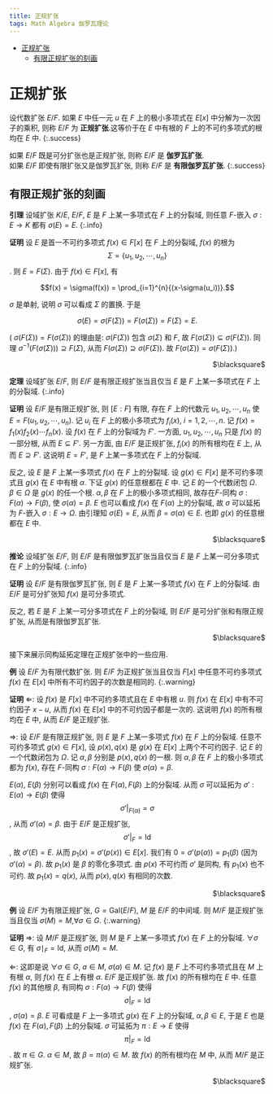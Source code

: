 ```yaml
---
title: 正规扩张
tags: Math Algebra 伽罗瓦理论
---
```


<!-- vim-markdown-toc GFM -->

* [正规扩张](#正规扩张)
    * [有限正规扩张的刻画](#有限正规扩张的刻画)

<!-- vim-markdown-toc -->

# 正规扩张
设代数扩张 $E/F$. 如果 $E$ 中任一元 $u$ 在 $F$ 上的极小多项式在 $E[x]$ 中分解为一次因子的乘积, 则称 $E/F$ 为 **正规扩张**.这等价于在 $E$ 中有根的 $F$ 上的不可约多项式的根均在 $E$ 中.
{:.success}

如果 $E/F$ 既是可分扩张也是正规扩张, 则称 $E/F$ 是 **伽罗瓦扩张**.  
如果 $E/F$ 即使有限扩张又是伽罗瓦扩张, 则称 $E/F$ 是 **有限伽罗瓦扩张**.
{:.success}
<!--more-->

## 有限正规扩张的刻画
**引理** 设域扩张 $K/E$, $E/F$, $E$ 是 $F$ 上某一多项式在 $F$ 上的分裂域, 则任意 $F$-嵌入 $\sigma: E \rightarrow K$ 都有 $\sigma(E) = E$.
{:.info}

**证明** 设 $E$ 是首一不可约多项式 $f(x) \in F[x]$ 在 $F$ 上的分裂域, $f(x)$ 的根为 $$\Sigma = \{ u_1,u_2,\cdots ,u_n \}$$. 则 $E = F(\Sigma)$. 由于 $f(x) \in F[x]$, 有

$$f(x) = \sigma(f(x)) = \prod_{i=1}^{n}{(x-\sigma(u_i))}.$$

$\sigma$ 是单射, 说明 $\sigma$ 可以看成 $\Sigma$ 的置换. 于是

$$\sigma(E) = \sigma(F(\Sigma)) = F(\sigma(\Sigma)) = F(\Sigma) = E.$$

( $\sigma(F(\Sigma)) = F(\sigma(\Sigma))$ 的理由是: $\sigma(F(\Sigma))$ 包含 $\sigma(\Sigma)$ 和 $F$, 故 $F(\sigma{(\Sigma)}) \subseteq \sigma(F(\Sigma))$. 同理 $\sigma^{-1}(F(\sigma(\Sigma))) \supseteq F(\Sigma)$, 从而 $F(\sigma(\Sigma)) \supseteq \sigma(F(\Sigma))$. 故 $F(\sigma(\Sigma)) = \sigma(F(\Sigma))$.)
<p align="right">$\blacksquare$</p>

**定理** 设域扩张 $E/F$, 则 $E/F$ 是有限正规扩张当且仅当 $E$ 是 $F$ 上某一多项式在 $F$ 上的分裂域.
{:.info}

**证明** 设 $E/F$ 是有限正规扩张, 则 $[E:F]$ 有限, 存在 $F$ 上的代数元 $u_1,u_2,\cdots,u_n$ 使 $E = F(u_1,u_2,\cdots,u_n)$. 记 $u_i$ 在 $F$ 上的极小多项式为 $f_i(x)$, $i = 1,2,\cdots,n$. 记 $f(x) = f_1(x)f_2(x)\cdots f_n(x)$. 设 $f(x)$ 在 $F$ 上的分裂域为 $F'$. 一方面, $u_1,u_2,\cdots ,u_n$ 只是 $f(x)$ 的一部分根, 从而 $E \subseteq F'$. 另一方面, 由 $E/F$ 是正规扩张, $f_i(x)$ 的所有根均在 $E$ 上, 从而 $E \supseteq F'$. 这说明 $E = F'$, 是 $F$ 上某一多项式在 $F$ 上的分裂域.  

反之, 设 $E$ 是 $F$ 上某一多项式 $f(x)$ 在 $F$ 上的分裂域. 设 $g(x) \in F[x]$ 是不可约多项式且 $g(x)$ 在 $E$ 中有根 $\alpha$. 下证 $g(x)$ 的任意根都在 $E$ 中. 记 $E$ 的一个代数闭包 $\Omega$. $\beta \in \Omega$ 是 $g(x)$ 的任一个根. $\alpha,\beta$ 在 $F$ 上的极小多项式相同, 故存在$F$-同构 $\sigma: F(\alpha) \rightarrow F(\beta)$, 使 $\sigma(\alpha) = \beta$. $E$ 也可以看成 $f(x)$ 在 $F(\alpha)$ 上的分裂域, 故 $\sigma$ 可以延拓为 $F$-嵌入 $\sigma: E \rightarrow \Omega$. 由引理知 $\sigma(E) = E$, 从而 $\beta = \sigma(\alpha) \in E$. 也即 $g(x)$ 的任意根都在 $E$ 中.
<p align="right"> $\blacksquare$ </p>

**推论** 设域扩张 $E/F$, 则 $E/F$ 是有限伽罗瓦扩张当且仅当 $E$ 是 $F$ 上某一可分多项式在 $F$ 上的分裂域.
{:.info}

**证明** 设 $E/F$ 是有限伽罗瓦扩张, 则 $E$ 是 $F$ 上某一多项式 $f(x)$ 在 $F$ 上的分裂域. 由 $E/F$ 是可分扩张知 $f(x)$ 是可分多项式.

反之, 若 $E$ 是 $F$ 上某一可分多项式在 $F$ 上的分裂域, 则 $E/F$ 是可分扩张和有限正规扩张, 从而是有限伽罗瓦扩张.
<p align="right">$\blacksquare$</p>

接下来展示同构延拓定理在正规扩张中的一些应用.

**例** 设 $E/F$ 为有限代数扩张. 则 $E/F$ 为正规扩张当且仅当 $F[x]$ 中任意不可约多项式 $f(x)$ 在 $E[x]$ 中所有不可约因子的次数是相同的.
{:.warning}

**证明** $\Leftarrow$: 设 $f(x)$ 是 $F[x]$ 中不可约多项式且在 $E$ 中有根 $u$. 则 $f(x)$ 在 $E[x]$ 中有不可约因子 $x-u$, 从而 $f(x)$ 在 $E[x]$ 中的不可约因子都是一次的. 这说明 $f(x)$ 的所有根均在 $E$ 中, 从而 $E/F$ 是正规扩张.

$\Rightarrow$: 设 $E /F$ 是有限正规扩张, 则 $E$ 是 $F$ 上某一多项式 $f(x)$ 在 $F$ 上的分裂域. 任意不可约多项式 $g(x) \in F[x]$, 设 $p(x),q(x)$ 是 $g(x)$ 在 $E[x]$ 上两个不可约因子. 记 $E$ 的一个代数闭包为 $\Omega$. 记 $\alpha,\beta$ 分别是 $p(x),q(x)$ 的一根. 则 $\alpha,\beta$ 在 $F$ 上的极小多项式都为 $f(x)$, 存在 $F$-同构 $\sigma: F(\alpha) \rightarrow F(\beta)$ 使 $\sigma(\alpha) = \beta$.

$E(\alpha)$, $E(\beta)$ 分别可以看成 $f(x)$ 在 $F(\alpha),F(\beta)$ 上的分裂域. 从而 $\sigma$ 可以延拓为 $\sigma': E(\alpha) \rightarrow E(\beta)$ 使得 $$\sigma'|_{F(\alpha)} = \sigma$$, 从而 $\sigma'(\alpha) = \beta$. 由于 $E/F$ 是正规扩张, $$\sigma'|_F = \mathrm{Id}$$, 故 $\sigma'(E) = E$. 从而 $p_1(x) = \sigma'(p(x)) \in E[x]$. 我们有 $0 =\sigma'(p(\alpha)) = p_1(\beta)$ (因为 $\sigma'(\alpha)=\beta$). 故 $p_1(x)$ 是 $\beta$ 的零化多项式. 由 $p(x)$ 不可约而 $\sigma'$ 是同构, 有 $p_1(x)$ 也不可约. 故 $p_1(x) = q(x)$, 从而 $p(x),q(x)$ 有相同的次数.
<p align="right">$\blacksquare$</p>

**例** 设 $E /F$ 为有限正规扩张, $G = \mathrm{Gal}(E/F)$, $M$ 是 $E /F$ 的中间域. 则 $M /F$ 是正规扩张当且仅当 $\sigma(M) = M$,$\forall \sigma \in G$.
{:.warning}

**证明** $\Rightarrow$: 设 $M /F$ 是正规扩张, 则 $M$ 是 $F$ 上某一多项式 $f(x)$ 在 $F$ 上的分裂域. $\forall \sigma \in G$, 有 $\sigma\mid_F = \mathrm{Id}$, 从而 $\sigma(M) = M$.

$\Leftarrow$: 这即是说 $\forall \sigma \in G$, $a \in M$, $\sigma(a) \in M$. 记 $f(x)$ 是 $F$ 上不可约多项式且在 $M$ 上有根 $\alpha$, 则 $f(x)$ 在 $E$ 上有根 $\alpha$. $E /F$ 是正规扩张. 故 $f(x)$ 的所有根均在 $E$ 中. 任意 $f(x)$ 的其他根 $\beta$, 有同构 $\sigma: F(\alpha) \rightarrow F(\beta)$ 使得 $$\sigma|_F = \mathrm{Id}$$, $\sigma(\alpha) = \beta$. $E$ 可看成是 $F$ 上一多项式 $g(x)$ 在 $F$ 上的分裂域, $\alpha,\beta \in E$, 于是 $E$ 也是 $f(x)$ 在 $F(\alpha),F(\beta)$ 上的分裂域. $\sigma$ 可延拓为 $\pi: E\rightarrow E$ 使得 $$\pi|_F = \mathrm{Id}$$. 故 $\pi \in G$. $\alpha \in M$, 故 $\beta = \pi(\alpha) \in M$. 故 $f(x)$ 的所有根均在 $M$ 中, 从而 $M /F$ 是正规扩张.
<p align="right">$\blacksquare$</p>
